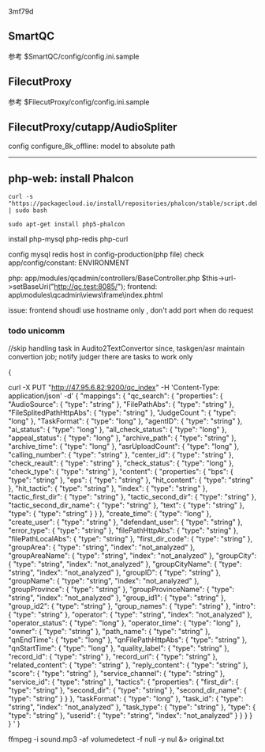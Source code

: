 3mf79d

## SmartQC
参考 $SmartQC/config/config.ini.sample

## FilecutProxy
参考 $FilecutProxy/config/config.ini.sample


## FilecutProxy/cutapp/AudioSpliter
config configure_8k_offline:  model to absolute path

----
## php-web: install Phalcon
```
curl -s "https://packagecloud.io/install/repositories/phalcon/stable/script.deb.sh" | sudo bash

sudo apt-get install php5-phalcon
```

install php-mysql php-redis php-curl


config mysql redis host in config-production(php file)
	check app/config/constant: ENVIRONMENT

php:
	app/modules/qcadmin/controllers/BaseController.php
		$this->url->setBaseUri("http://qc.test:8085/");
frontend:
	app\modules\qcadmin\views\frame\index.phtml

issue:
	frontend shoudl use hostname only , don't add port when do request

### todo unicomm
//skip handling task in Audito2TextConvertor since, taskgen/asr maintain convertion job; notify judger there are tasks to work only



{

curl -X PUT "http://47.95.6.82:9200/qc_index" -H 'Content-Type: application/json' -d'
{
  "mappings": {
      "qc_search": {
        "properties": {
          "AudioSource": {
            "type": "string"
          },
          "FilePathAbs": {
            "type": "string"
          },
          "FileSplitedPathHttpAbs": {
            "type": "string"
          },
          "JudgeCount ": {
            "type": "long"
          },
          "TaskFormat": {
            "type": "long"
          },
          "agentID": {
            "type": "string"
          },
          "ai_status": {
            "type": "long"
          },
          "all_check_status": {
            "type": "long"
          },
          "appeal_status": {
            "type": "long"
          },
          "archive_path": {
            "type": "string"
          },
          "archive_time": {
            "type": "long"
          },
          "asrUploadCount": {
            "type": "long"
          },
          "calling_number": {
            "type": "string"
          },
          "center_id": {
            "type": "string"
          },
          "check_reault": {
            "type": "string"
          },
          "check_status": {
            "type": "long"
          },
          "check_type": {
            "type": "string"
          },
          "content": {
            "properties": {
              "bps": {
                "type": "string"
              },
              "eps": {
                "type": "string"
              },
              "hit_content": {
                "type": "string"
              },
              "hit_tactic": {
                "type": "string"
              },
              "index": {
                "type": "string"
              },
              "tactic_first_dir": {
                "type": "string"
              },
              "tactic_second_dir": {
                "type": "string"
              },
              "tactic_second_dir_name": {
                "type": "string"
              },
              "text": {
                "type": "string"
              },
              "type": {
                "type": "string"
              }
            }
          },
          "create_time": {
            "type": "long"
          },
          "create_user": {
            "type": "string"
          },
          "defendant_user": {
            "type": "string"
          },
          "error_type": {
            "type": "string"
          },
          "filePathHttpAbs": {
            "type": "string"
          },
          "filePathLocalAbs": {
            "type": "string"
          },
          "first_dir_code": {
            "type": "string"
          },
          "groupArea": {
            "type": "string",
             "index": "not_analyzed"
          },
          "groupAreaName": {
            "type": "string",
             "index": "not_analyzed"
          },
          "groupCity": {
            "type": "string",
             "index": "not_analyzed"
          },
          "groupCityName": {
            "type": "string",
             "index": "not_analyzed"
          },
          "groupID": {
            "type": "string"
          },
          "groupName": {
            "type": "string",
             "index": "not_analyzed"
          },
          "groupProvince": {
            "type": "string"
          },
          "groupProvinceName": {
            "type": "string",
             "index": "not_analyzed"
          },
          "group_id1": {
            "type": "string"
          },
          "group_id2": {
            "type": "string"
          },
          "group_names": {
            "type": "string"
          },
          "intro": {
            "type": "string"
          },
          "operator": {
            "type": "string",
             "index": "not_analyzed"
          },
          "operator_status": {
            "type": "long"
          },
          "operator_time": {
            "type": "long"
          },
          "owner": {
            "type": "string"
          },
          "path_name": {
            "type": "string"
          },
          "qnEndTime": {
            "type": "long"
          },
          "qnFilePathHttpAbs": {
            "type": "string"
          },
          "qnStartTime": {
            "type": "long"
          },
          "quality_label": {
            "type": "string"
          },
          "record_id": {
            "type": "string"
          },
          "record_url": {
            "type": "string"
          },
          "related_content": {
            "type": "string"
          },
          "reply_content": {
            "type": "string"
          },
          "score": {
            "type": "string"
          },
          "service_channel": {
            "type": "string"
          },
          "service_id": {
            "type": "string"
          },
          "tactics": {
            "properties": {
              "first_dir": {
                "type": "string"
              },
              "second_dir": {
                "type": "string"
              },
              "second_dir_name": {
                "type": "string"
              }
            }
          },
          "taskFormat": {
            "type": "long"
          },
          "task_id": {
            "type": "string",
             "index": "not_analyzed"
          },
          "task_type": {
            "type": "string"
          },
          "type": {
            "type": "string"
          },
          "userid": {
            "type": "string",
             "index": "not_analyzed"
          }
        }
      }
      }
      }
'
}

ffmpeg -i sound.mp3 -af volumedetect -f null -y nul &> original.txt

